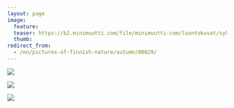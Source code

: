 ```yaml
---
layout: page
image:
  feature:
  teaser: https://b2.minimuutti.com/file/minimuutti-com/luontokuvat/syksy/DSC14280-245px.jpg
  thumb:
redirect_from:
  - /en/pictures-of-finnish-nature/autumn/00029/
---
```


![](https://b2.minimuutti.com/file/minimuutti-com/luontokuvat/syksy/DSC14222-800px.jpg)

![](https://b2.minimuutti.com/file/minimuutti-com/luontokuvat/syksy/DSC14280-800px.jpg)

![](https://b2.minimuutti.com/file/minimuutti-com/luontokuvat/syksy/DSC14382-800px.jpg)
